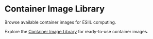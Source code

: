 # Container Image Library

Browse available container images for ESIIL computing.

Explore the [Container Image Library](../container-library/index.md) for ready-to-use container images.
